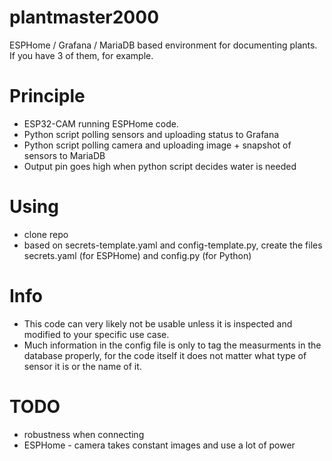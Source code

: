# plantmaster2000
ESPHome / Grafana / MariaDB based environment for documenting plants. If you have 3 of them, for example.

# Principle
* ESP32-CAM running ESPHome code.
* Python script polling sensors and uploading status to Grafana
* Python script polling camera and uploading image + snapshot of sensors to MariaDB
* Output pin goes high when python script decides water is needed

# Using
* clone repo
* based on secrets-template.yaml and config-template.py, create the files secrets.yaml (for ESPHome) and config.py (for Python)

# Info
* This code can very likely not be usable unless it is inspected and modified to your specific use case.
* Much information in the config file is only to tag the measurments in the database properly, for the code itself it does not matter what type of sensor it is or the name of it.

# TODO
* robustness when connecting
* ESPHome - camera takes constant images and use a lot of power
